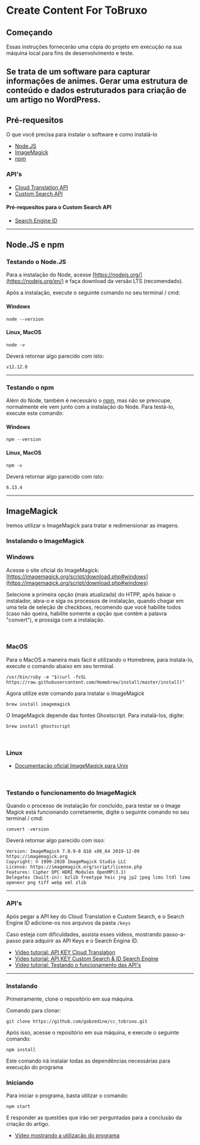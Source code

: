 # Create Content For ToBruxo

## Começando

Essas instruções fornecerão uma cópia do projeto em execução na sua máquina local para fins de desenvolvimento e teste.

Se trata de um software para capturar informações de animes. Gerar uma estrutura de conteúdo e dados estruturados para criação de um artigo no WordPress.
------

## Pré-requesitos

O que você precisa para instalar o software e como instalá-lo
* [Node.JS](https://nodejs.org/en/)
* [ImageMagick](https://imagemagick.org/)
* [npm](https://www.npmjs.com/)

### API's
* [Cloud Translation API](https://cloud.google.com/translate/docs/reference/rest/)
* [Custom Search API](https://developers.google.com/custom-search/v1/overview)

#### Pré-requesitos para o Custom Search API
* [Search Engine ID](https://cse.google.com/cse/all)

------

## Node.JS e npm

### Testando o Node.JS

Para a instalação do Node, acesse [https://nodejs.org/](https://nodejs.org/en/) e faça download da versão LTS (recomendado).

Após a instalação, execute o seguinte comando no seu terminal / cmd:

#### Windows
````
node --version
````

#### Linux, MacOS
````
node -v
````

Deverá retornar algo parecido com isto:
```
v12.12.0
```
------
### Testando o npm

Além do Node, também é necessário o [npm](https://www.npmjs.com/), mas não se preocupe, normalmente ele vem junto com a instalação do Node. Para testá-lo, execute este comando:

#### Windows
````
npm --version
````

#### Linux, MacOS
````
npm -v
````

Deverá retornar algo parecido com isto:
```
6.13.4
```
------

## ImageMagick

Iremos utilizar o ImageMagick para tratar e redimensionar as imagens.

### Instalando o ImageMagick

### Windows
Acesse o site oficial do ImageMagick: [https://imagemagick.org/script/download.php#windows](https://imagemagick.org/script/download.php#windows)

Selecione a primeira opção (mais atualizada) do HTPP, após baixar o instalador, abra-o e siga os processos de instalação, quando chegar em uma tela de seleção de checkboxs, recomendo que você habilite todos (caso não queira, habilite somente a opção que contém a palavra "convert"), e prossiga com a instalação.

⠀⠀⠀⠀⠀⠀⠀⠀⠀

### MacOS
Para o MacOS a maneira mais fácil é utilizando o Homebrew, para instala-lo, execute o comando abaixo em seu terminal.
```
/usr/bin/ruby -e "$(curl -fsSL https://raw.githubusercontent.com/Homebrew/install/master/install)"
```

Agora utilize este comando para instalar o ImageMagick
```
brew install imagemagick
```

O ImageMagick depende das fontes Ghostscript. Para instalá-los, digite:
```
brew install ghostscript
```

⠀⠀⠀⠀⠀⠀⠀⠀⠀

### Linux

* [Documentação oficial ImageMagick para Unix](https://imagemagick.org/script/download.php#unix)

⠀⠀⠀⠀⠀⠀⠀⠀⠀

### Testando o funcionamento do ImageMagick

Quando o processo de instalação for concluido, para testar se o Image Magick está funcionando corretamente, digite o seguinte comando no seu terminal / cmd:
````
convert -version
````
Deverá retornar algo parecido com isso:
```
Version: ImageMagick 7.0.9-8 Q16 x86_64 2019-12-09 https://imagemagick.org
Copyright: © 1999-2020 ImageMagick Studio LLC
License: https://imagemagick.org/script/license.php
Features: Cipher DPC HDRI Modules OpenMP(3.1) 
Delegates (built-in): bzlib freetype heic jng jp2 jpeg lcms ltdl lzma openexr png tiff webp xml zlib
```
------

### API's

Após pegar a API key do Cloud Translation e Custom Search, e o Search Engine ID adicione-os nos arquivos da pasta ```/keys```

Caso esteja com dificuldades, assista esses vídeos, mostrando passo-a-passo para adquirir as API Keys e o Search Engine ID.
* [Video tutorial: API KEY Cloud Translation](https://youtu.be/nIVLmaavks0)
* [Video tutorial: API KEY Custom Search & ID Search Engine](https://youtu.be/quGA-U5B0iU)
* [Video tutorial: Testando o funcionamento das API's](https://youtu.be/8q7qLhwZqzw)

------
### Instalando

Primeiramente, clone o repositório em sua máquina.

Comando para clonar:

````
git clone https://github.com/gabzedine/cc_tobruxo.git
````

Após isso, acesse o repositório em sua máquina, e execute o seguinte comando:

````
npm install
````

Este comando irá instalar todas as dependências necessárias para execução do programa

### Iniciando

Para iniciar o programa, basta utilizar o comando:

````
npm start
````

E responder as questões que irão ser perguntadas para a conclusão da criação do artigo.

* [Vídeo mostrando a utilização do programa](https://youtu.be/D07xN42y4sw)
